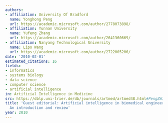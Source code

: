 ```yaml
---
authors:
- affiliation: University Of Bradford
  name: Yonghong Peng
  url: https://academic.microsoft.com/author/2778073898/
- affiliation: Yunnan University
  name: Yufeng Zhang
  url: https://academic.microsoft.com/author/2641360669/
- affiliation: Nanyang Technological University
  name: Lipo Wang
  url: https://academic.microsoft.com/author/2722005206/
date: '2010-02-01'
estimated_citations: 16
fields:
- informatics
- systems biology
- data science
- computer science
- artificial intelligence
in: Artificial Intelligence in Medicine
src: https://dblp.uni-trier.de/db/journals/artmed/artmed48.html#PengZW10
title: 'Guest editorial: Artificial intelligence in biomedical engineering and informatics:
  An introduction and review'
year: 2010
---
```

